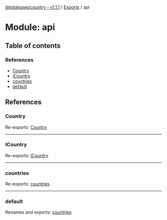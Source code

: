 [@totalpave/country - v1.1.1](../README.md) / [Exports](../modules.md) / api

# Module: api

## Table of contents

### References

- [Country](api.md#country)
- [ICountry](api.md#icountry)
- [countries](api.md#countries)
- [default](api.md#default)

## References

### Country

Re-exports: [Country](../enums/Country.Country-1.md)

___

### ICountry

Re-exports: [ICountry](../interfaces/ICountry.ICountry-1.md)

___

### countries

Re-exports: [countries](countries.md#countries)

___

### default

Renames and exports: [countries](countries.md#countries)
